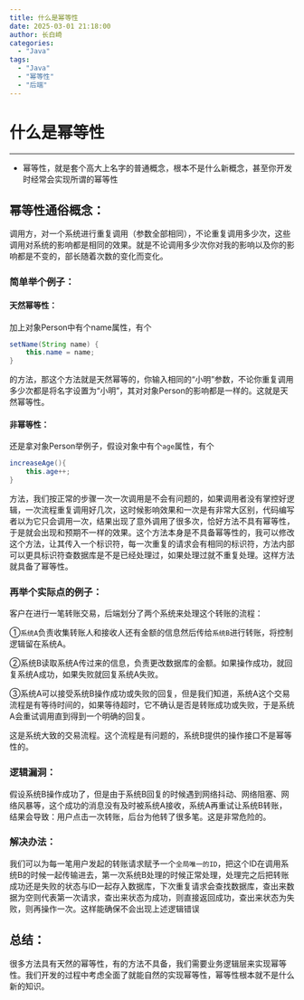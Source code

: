 ```yaml
---
title: 什么是幂等性
date: 2025-03-01 21:18:00
author: 长白崎
categories:
  - "Java"
tags:
  - "Java"
  - "幂等性"
  - "后端"
---
```




# 什么是幂等性

---

* 幂等性，就是套个高大上名字的普通概念，根本不是什么新概念，甚至你开发时经常会实现所谓的幂等性



## 幂等性通俗概念：

调用方，对一个系统进行重复调用（参数全部相同），不论重复调用多少次，这些调用对系统的影响都是相同的效果。就是不论调用多少次你对我的影响以及你的影响都是不变的，部长随着次数的变化而变化。

### 简单举个例子：

#### 天然幂等性：

加上对象Person中有个name属性，有个

```java
setName(String name) {
    this.name = name;
}
```

的方法，那这个方法就是天然幂等的，你输入相同的“小明”参数，不论你重复调用多少次都是将名字设置为“小明”，其对对象Person的影响都是一样的。这就是天然幂等性。

#### 非幂等性：

还是拿对象Person举例子，假设对象中有个`age`属性，有个

```java
increaseAge(){
    this.age++;
}
```

方法，我们按正常的步骤一次一次调用是不会有问题的，如果调用者没有掌控好逻辑，一次流程重复调用好几次，这时候影响效果和一次是有非常大区别，代码编写者以为它只会调用一次，结果出现了意外调用了很多次，恰好方法不具有幂等性，于是就会出现和预期不一样的效果。这个方法本身是不具备幂等性的，我可以修改这个方法，让其传入一个标识符，每一次重复的请求会有相同的标识符，方法内部可以更具标识符查数据库是不是已经处理过，如果处理过就不重复处理。这样方法就具备了幂等性。

### 再举个实际点的例子：

客户在进行一笔转账交易，后端划分了两个系统来处理这个转账的流程：

①`系统A`负责收集转账人和接收人还有金额的信息然后传给`系统B`进行转账，将控制逻辑留在系统A。

②系统B读取系统A传过来的信息，负责更改数据库的金额。如果操作成功，就回复系统A成功，如果失败就回复系统A失败。

③系统A可以接受系统B操作成功或失败的回复，但是我们知道，系统A这个交易流程是有等待时间的，如果等待超时，它不确认是否是转账成功或失败，于是系统A会重试调用直到得到一个明确的回复。



这是系统大致的交易流程。这个流程是有问题的，系统B提供的操作接口不是幂等性的。



### 逻辑漏洞：

假设系统B操作成功了，但是由于系统B回复的时候遇到网络抖动、网络阻塞、网络风暴等，这个成功的消息没有及时被系统A接收，系统A再重试让系统B转账，结果会导致：用户点击一次转账，后台为他转了很多笔。这是非常危险的。



### 解决办法：

我们可以为每一笔用户发起的转账请求赋予一个`全局唯一的ID`，把这个ID在调用系统B的时候一起传输进去，第一次系统B处理的时候正常处理，处理完之后把转账成功还是失败的状态与ID一起存入数据库，下次重复请求会查找数据库，查出来数据为空则代表第一次请求，查出来状态为成功，则直接返回成功，查出来状态为失败，则再操作一次。这样能确保不会出现上述逻辑错误



## 总结：

很多方法具有天然的幂等性，有的方法不具备，我们需要业务逻辑层来实现幂等性。我们开发的过程中考虑全面了就能自然的实现幂等性，幂等性根本就不是什么新的知识。